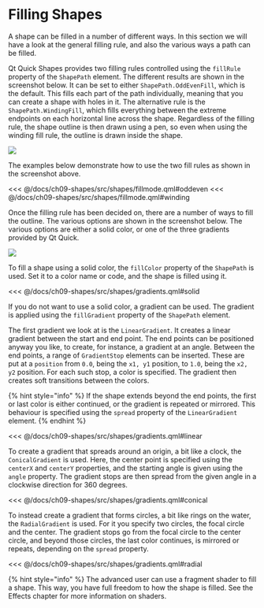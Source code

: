 # Filling Shapes

A shape can be filled in a number of different ways. In this section we will have a look at the general filling rule, and also the various ways a path can be filled.

Qt Quick Shapes provides two filling rules controlled using the ``fillRule`` property of the ``ShapePath`` element. The different results are shown in the screenshot below. It can be set to either ``ShapePath.OddEvenFill``, which is the default. This fills each part of the path individually, meaning that you can create a shape with holes in it. The alternative rule is the ``ShapePath.WindingFill``, which fills everything between the extreme endpoints on each horizontal line across the shape. Regardless of the filling rule, the shape outline is then drawn using a pen, so even when using the winding fill rule, the outline is drawn inside the shape.

![](./assets/automatic/fillmode.png)

The examples below demonstrate how to use the two fill rules as shown in the screenshot above.

<<< @/docs/ch09-shapes/src/shapes/fillmode.qml#oddeven
<<< @/docs/ch09-shapes/src/shapes/fillmode.qml#winding

Once the filling rule has been decided on, there are a number of ways to fill the outline. The various options are shown in the screenshot below. The various options are either a solid color, or one of the three gradients provided by Qt Quick.

![](./assets/automatic/gradients.png)

To fill a shape using a solid color, the ``fillColor`` property of the ``ShapePath`` is used. Set it to a color name or code, and the shape is filled using it.

<<< @/docs/ch09-shapes/src/shapes/gradients.qml#solid

If you do not want to use a solid color, a gradient can be used. The gradient is applied using the ``fillGradient`` property of the ``ShapePath`` element.

The first gradient we look at is the ``LinearGradient``. It creates a linear gradient between the start and end point. The end points can be positioned anyway you like, to create, for instance, a gradient at an angle. Between the end points, a range of ``GradientStop`` elements can be inserted. These are put at a ``position`` from ``0.0``, being the ``x1, y1`` position, to ``1.0``, being the ``x2, y2`` position. For each such stop, a color is specified. The gradient then creates soft transitions between the colors. 

{% hint style="info" %}
If the shape extends beyond the end points, the first or last color is either continued, or the gradient is repeated or mirrored. This behaviour is specified using the ``spread`` property of the ``LinearGradient`` element.
{% endhint %}

<<< @/docs/ch09-shapes/src/shapes/gradients.qml#linear

To create a gradient that spreads around an origin, a bit like a clock, the ``ConicalGradient`` is used. Here, the center point is specified using the ``centerX`` and ``centerY`` properties, and the starting angle is given using the ``angle`` property. The gradient stops are then spread from the given angle in a clockwise direction for 360 degrees.

<<< @/docs/ch09-shapes/src/shapes/gradients.qml#conical

To instead create a gradient that forms circles, a bit like rings on the water, the ``RadialGradient`` is used. For it you specify two circles, the focal circle and the center. The gradient stops go from the focal circle to the center circle, and beyond those circles, the last color continues, is mirrored or repeats, depending on the ``spread`` property.

<<< @/docs/ch09-shapes/src/shapes/gradients.qml#radial

{% hint style="info" %}
The advanced user can use a fragment shader to fill a shape. This way, you have full freedom to how the shape is filled. See the Effects chapter for more information on shaders.
